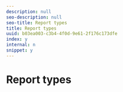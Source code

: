 ```yaml
---
description: null
seo-description: null
seo-title: Report types
title: Report types
uuid: b03ea003-c3b4-4f0d-9e61-2f176c173dfe
index: y
internal: n
snippet: y
---
```


# Report types

